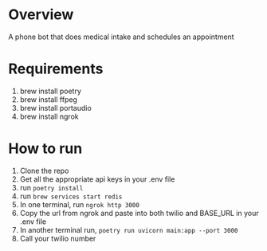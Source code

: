 # Overview

A phone bot that does medical intake and schedules an appointment

# Requirements

1. brew install poetry
2. brew install ffpeg
3. brew install portaudio
4. brew install ngrok

# How to run

1. Clone the repo
2. Get all the appropriate api keys in your .env file
3. run ```poetry install```
4. run ```brew services start redis```
5. In one terminal, run ```ngrok http 3000```
6. Copy the url from ngrok and paste into both twilio and BASE_URL in your .env file
7. In another terminal run, ```poetry run uvicorn main:app --port 3000```
8. Call your twilio number
